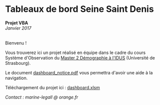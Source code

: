 <h1>Tableaux de bord Seine Saint Denis</h1>
<b>Projet VBA</b> <br>
<i>Janvier 2017</i><br><br>


Bienvenu !

Vous trouverez ici un projet réalisé en équipe dans le cadre du cours Système d'Observation du [Master 2 Démographie à l'IDUS](https://idus.unistra.fr/nos-formations/master-de-demographie/presentation-du-master/) (Université de Strasbourg).

Le document [dashboard_notice.pdf](/dashboard_notice.pdf) vous permettra d'avoir une aide à la navigation.

Téléchargement du projet ici : [dashboard.xlsm](https://github.com/mlegall/Dashboard_ssd_vba/raw/master/SYSTOBS_SSD_LE_GALL_MA_SCHMITT.xlsm)



<i>Contact : marine-legall @ orange.fr </i>
